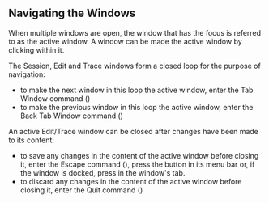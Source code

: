 



## Navigating the Windows


When multiple windows are open, the window that has the focus is referred to as the active window. A window can be made the active window by clicking within it.


The Session, Edit and Trace windows form a closed loop for the purpose of navigation:

- to make the next window in this loop the active window, enter the Tab Window command (<TB>)
- to make the previous window in this loop the active window, enter the Back Tab Window command (<BT>)

An active Edit/Trace window can be closed after changes have been made to its content:

- to save any changes in the content of the active window before closing it, enter the Escape command (<EP>), press the  button in its menu bar or, if the window is docked, press  in the window's tab.
- to discard any changes in the content of the active window before closing it, enter the Quit command (<QT>)

